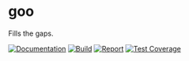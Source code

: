 # goo

Fills the gaps.

[![Documentation](https://godoc.org/github.com/willfaught/goo?status.svg)](https://godoc.org/github.com/willfaught/goo)
[![Build](https://travis-ci.org/willfaught/goo.svg?branch=master)](https://travis-ci.org/willfaught/lang)
[![Report](https://goreportcard.com/badge/github.com/willfaught/goo)](https://goreportcard.com/report/github.com/willfaught/goo)
[![Test Coverage](https://coveralls.io/repos/github/willfaught/lang/badge.svg?branch=master)](https://coveralls.io/github/willfaught/lang?branch=master)
